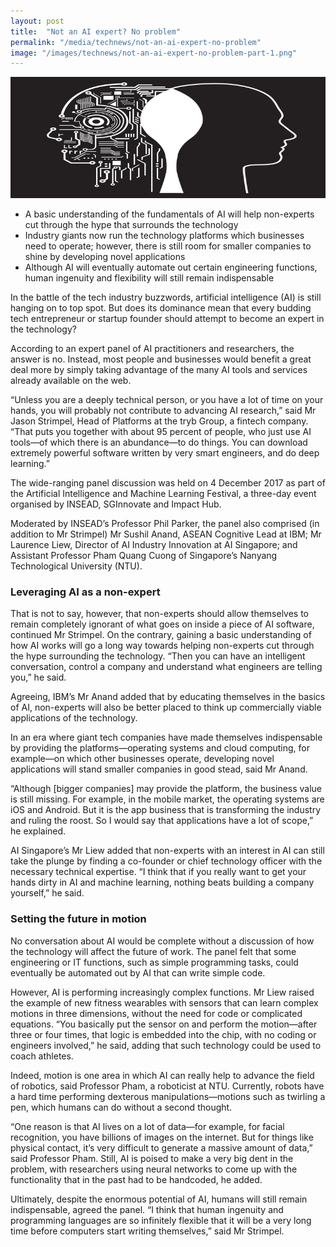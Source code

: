 ```yaml
---
layout: post
title:  "Not an AI expert? No problem"
permalink: "/media/technews/not-an-ai-expert-no-problem"
image: "/images/technews/not-an-ai-expert-no-problem-part-1.png"
---
```


![not an AI expert? no problem](/images/technews/not-an-ai-expert-no-problem-part-1.png)

* A basic understanding of the fundamentals of AI will help non-experts cut through the hype that surrounds the technology
* Industry giants now run the technology platforms which businesses need to operate; however, there is still room for smaller companies to shine by developing novel applications
* Although AI will eventually automate out certain engineering functions, human ingenuity and flexibility will still remain indispensable 

In the battle of the tech industry buzzwords, artificial intelligence (AI) is still hanging on to top spot. But does its dominance mean that every budding tech entrepreneur or startup founder should attempt to become an expert in the technology? 

According to an expert panel of AI practitioners and researchers, the answer is no. Instead, most people and businesses would benefit a great deal more by simply taking advantage of the many AI tools and services already available on the web.

“Unless you are a deeply technical person, or you have a lot of time on your hands, you will probably not contribute to advancing AI research,” said Mr Jason Strimpel, Head of Platforms at the tryb Group, a fintech company. “That puts you together with about 95 percent of people, who just use AI tools—of which there is an abundance—to do things. You can download extremely powerful software written by very smart engineers, and do deep learning.”

The wide-ranging panel discussion was held on 4 December 2017 as part of the Artificial Intelligence and Machine Learning Festival, a three-day event organised by INSEAD, SGInnovate and Impact Hub. 

Moderated by INSEAD’s Professor Phil Parker, the panel also comprised (in addition to Mr Strimpel) Mr Sushil Anand, ASEAN Cognitive Lead at IBM; Mr Laurence Liew, Director of AI Industry Innovation at AI Singapore; and Assistant Professor Pham Quang Cuong of Singapore’s Nanyang Technological University (NTU). 

### **Leveraging AI as a non-expert**
That is not to say, however, that non-experts should allow themselves to remain completely ignorant of what goes on inside a piece of AI software, continued Mr Strimpel. On the contrary, gaining a basic understanding of how AI works will go a long way towards helping non-experts cut through the hype surrounding the technology. “Then you can have an intelligent conversation, control a company and understand what engineers are telling you,” he said. 

Agreeing, IBM’s Mr Anand added that by educating themselves in the basics of AI, non-experts will also be better placed to think up commercially viable applications of the technology. 

In an era where giant tech companies have made themselves indispensable by providing the platforms—operating systems and cloud computing, for example—on which other businesses operate, developing novel applications will stand smaller companies in good stead, said Mr Anand. 

“Although [bigger companies] may provide the platform, the business value is still missing. For example, in the mobile market, the operating systems are iOS and Android. But it is the app business that is transforming the industry and ruling the roost. So I would say that applications have a lot of scope,” he explained. 

AI Singapore’s Mr Liew added that non-experts with an interest in AI can still take the plunge by finding a co-founder or chief technology officer with the necessary technical expertise. “I think that if you really want to get your hands dirty in AI and machine learning, nothing beats building a company yourself,” he said.  

### **Setting the future in motion**
No conversation about AI would be complete without a discussion of how the technology will affect the future of work. The panel felt that some engineering or IT functions, such as simple programming tasks, could eventually be automated out by AI that can write simple code. 

However, AI is performing increasingly complex functions. Mr Liew raised the example of new fitness wearables with sensors that can learn complex motions in three dimensions, without the need for code or complicated equations. “You basically put the sensor on and perform the motion—after three or four times, that logic is embedded into the chip, with no coding or engineers involved,” he said, adding that such technology could be used to coach athletes. 

Indeed, motion is one area in which AI can really help to advance the field of robotics, said Professor Pham, a roboticist at NTU. Currently, robots have a hard time performing dexterous manipulations—motions such as twirling a pen, which humans can do without a second thought. 

“One reason is that AI lives on a lot of data—for example, for facial recognition, you have billions of images on the internet. But for things like physical contact, it’s very difficult to generate a massive amount of data,” said Professor Pham. Still, AI is poised to make a very big dent in the problem, with researchers using neural networks to come up with the functionality that in the past had to be handcoded, he added. 

Ultimately, despite the enormous potential of AI, humans will still remain indispensable, agreed the panel. “I think that human ingenuity and programming languages are so infinitely flexible that it will be a very long time before computers start writing themselves,” said Mr Strimpel.


